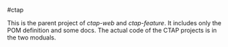 #ctap

This is the parent project of *ctap-web* and *ctap-feature*. It includes only the POM definition and some docs. The actual code of the CTAP projects is in the two moduals. 
